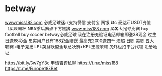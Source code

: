 # betway
www.miss188.com
 必威足球迷:
(支持微信 支付宝 网银 btc 泰达币USDT充值（买欧洲杯 NBA季后赛点下方链接
www.miss188.com
买各大足球比赛 buy football buy soccer
betway必威足球
现在注册充验证电话邮箱即送38现金 过生日送88彩金
忠实用户还有188彩金赠送
最高充2000送四千
澳超 日职 美职 五大联赛+电子竞技 LPL英雄联盟全球总决赛+KPL王者荣耀
另外也招平台代理
注册地址

https://bit.ly/3w7gY3q
申请咨询私聊
https://t.me/miss188
https://t.me/Europe188Bet
